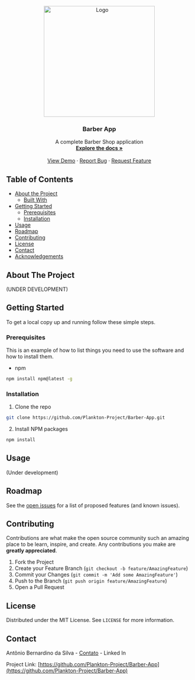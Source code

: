 

<p align="center">
  <a href="https://github.com/Plankton-Project/Barber-App">
    <img src="https://i.imgur.com/FpkGFaX.png" alt="Logo" width="300" height="300">
  </a>

  <h3 align="center">Barber App</h3>

  <p align="center">
    A complete Barber Shop application
    <br />
    <a href="https://github.com/Plankton-Project/Barber-App"><strong>Explore the docs »</strong></a>
    <br />
    <br />
    <a href="https://github.com/Plankton-Project/Barber-App">View Demo</a>
    ·
    <a href="https://github.com/Plankton-Project/Barber-App/issues">Report Bug</a>
    ·
    <a href="https://github.com/Plankton-Project/Barber-App/issues">Request Feature</a>
  </p>
</p>



<!-- TABLE OF CONTENTS -->
## Table of Contents

* [About the Project](#about-the-project)
  * [Built With](#built-with)
* [Getting Started](#getting-started)
  * [Prerequisites](#prerequisites)
  * [Installation](#installation)
* [Usage](#usage)
* [Roadmap](#roadmap)
* [Contributing](#contributing)
* [License](#license)
* [Contact](#contact)
* [Acknowledgements](#acknowledgements)


## About The Project
(UNDER DEVELOPMENT)

<!-- GETTING STARTED -->
## Getting Started

To get a local copy up and running follow these simple steps.

### Prerequisites

This is an example of how to list things you need to use the software and how to install them.
* npm
```sh
npm install npm@latest -g
```

### Installation

1. Clone the repo
```sh
git clone https://github.com/Plankton-Project/Barber-App.git
```
2. Install NPM packages
```sh
npm install
```



<!-- USAGE EXAMPLES -->
## Usage
(Under development)



<!-- ROADMAP -->
## Roadmap

See the [open issues](https://github.com/Plankton-Project/Barber-App/issues) for a list of proposed features (and known issues).



<!-- CONTRIBUTING -->
## Contributing

Contributions are what make the open source community such an amazing place to be learn, inspire, and create. Any contributions you make are **greatly appreciated**.

1. Fork the Project
2. Create your Feature Branch (`git checkout -b feature/AmazingFeature`)
3. Commit your Changes (`git commit -m 'Add some AmazingFeature'`)
4. Push to the Branch (`git push origin feature/AmazingFeature`)
5. Open a Pull Request



<!-- LICENSE -->
## License

Distributed under the MIT License. See `LICENSE` for more information.



<!-- CONTACT -->
## Contact

Antônio Bernardino da Silva - [Contato](https://www.linkedin.com/in/tony-silva/) - Linked In

Project Link: [https://github.com/Plankton-Project/Barber-App](https://github.com/Plankton-Project/Barber-App)


